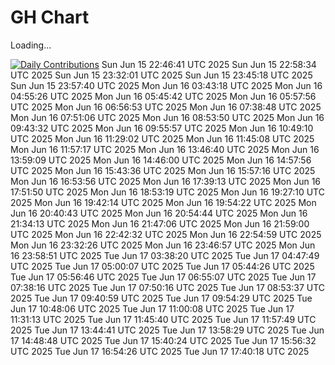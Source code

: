 # GH Chart

Loading...

[![Daily Contributions](https://github.com/peanuts735/GHchart/actions/workflows/job.yaml/badge.svg?event=check_run)](https://github.com/peanuts735/GHchart/actions/workflows/job.yaml)
Sun Jun 15 22:46:41 UTC 2025
Sun Jun 15 22:58:34 UTC 2025
Sun Jun 15 23:32:01 UTC 2025
Sun Jun 15 23:45:18 UTC 2025
Sun Jun 15 23:57:40 UTC 2025
Mon Jun 16 03:43:18 UTC 2025
Mon Jun 16 04:55:26 UTC 2025
Mon Jun 16 05:45:42 UTC 2025
Mon Jun 16 05:57:56 UTC 2025
Mon Jun 16 06:56:53 UTC 2025
Mon Jun 16 07:38:48 UTC 2025
Mon Jun 16 07:51:06 UTC 2025
Mon Jun 16 08:53:50 UTC 2025
Mon Jun 16 09:43:32 UTC 2025
Mon Jun 16 09:55:57 UTC 2025
Mon Jun 16 10:49:10 UTC 2025
Mon Jun 16 11:29:02 UTC 2025
Mon Jun 16 11:45:08 UTC 2025
Mon Jun 16 11:57:17 UTC 2025
Mon Jun 16 13:46:40 UTC 2025
Mon Jun 16 13:59:09 UTC 2025
Mon Jun 16 14:46:00 UTC 2025
Mon Jun 16 14:57:56 UTC 2025
Mon Jun 16 15:43:36 UTC 2025
Mon Jun 16 15:57:16 UTC 2025
Mon Jun 16 16:53:56 UTC 2025
Mon Jun 16 17:39:13 UTC 2025
Mon Jun 16 17:51:50 UTC 2025
Mon Jun 16 18:53:19 UTC 2025
Mon Jun 16 19:27:10 UTC 2025
Mon Jun 16 19:42:14 UTC 2025
Mon Jun 16 19:54:22 UTC 2025
Mon Jun 16 20:40:43 UTC 2025
Mon Jun 16 20:54:44 UTC 2025
Mon Jun 16 21:34:13 UTC 2025
Mon Jun 16 21:47:06 UTC 2025
Mon Jun 16 21:59:00 UTC 2025
Mon Jun 16 22:42:32 UTC 2025
Mon Jun 16 22:54:59 UTC 2025
Mon Jun 16 23:32:26 UTC 2025
Mon Jun 16 23:46:57 UTC 2025
Mon Jun 16 23:58:51 UTC 2025
Tue Jun 17 03:38:20 UTC 2025
Tue Jun 17 04:47:49 UTC 2025
Tue Jun 17 05:00:07 UTC 2025
Tue Jun 17 05:44:26 UTC 2025
Tue Jun 17 05:56:46 UTC 2025
Tue Jun 17 06:55:07 UTC 2025
Tue Jun 17 07:38:16 UTC 2025
Tue Jun 17 07:50:16 UTC 2025
Tue Jun 17 08:53:37 UTC 2025
Tue Jun 17 09:40:59 UTC 2025
Tue Jun 17 09:54:29 UTC 2025
Tue Jun 17 10:48:06 UTC 2025
Tue Jun 17 11:00:08 UTC 2025
Tue Jun 17 11:31:13 UTC 2025
Tue Jun 17 11:45:40 UTC 2025
Tue Jun 17 11:57:49 UTC 2025
Tue Jun 17 13:44:41 UTC 2025
Tue Jun 17 13:58:29 UTC 2025
Tue Jun 17 14:48:48 UTC 2025
Tue Jun 17 15:40:24 UTC 2025
Tue Jun 17 15:56:32 UTC 2025
Tue Jun 17 16:54:26 UTC 2025
Tue Jun 17 17:40:18 UTC 2025
